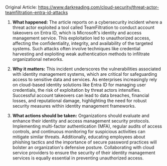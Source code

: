 Original Article: https://www.darkreading.com/cloud-security/threat-actor-teamfiltration-entra-id-attacks

1) **What happened:** The article reports on a cybersecurity incident where a threat actor exploited a tool called TeamFiltration to conduct account takeovers on Entra ID, which is Microsoft's identity and access management service. This exploitation led to unauthorized access, affecting the confidentiality, integrity, and availability of the targeted systems. Such attacks often involve techniques like credential harvesting and exploiting weak authentication methods to infiltrate organizational networks.

2) **Why it matters:** This incident underscores the vulnerabilities associated with identity management systems, which are critical for safeguarding access to sensitive data and services. As enterprises increasingly rely on cloud-based identity solutions like Entra ID for managing user credentials, the risk of exploitation by threat actors intensifies. Successful account takeovers can lead to data breaches, financial losses, and reputational damage, highlighting the need for robust security measures within identity management frameworks.

3) **What actions should be taken:** Organizations should evaluate and enhance their identity and access management security protocols. Implementing multi-factor authentication (MFA), regular audits of access controls, and continuous monitoring for suspicious activities can mitigate similar threats. Additionally, educating employees about phishing tactics and the importance of secure password practices will bolster an organization's defensive posture. Collaborating with cloud service providers to ensure the security of their identity management services is equally essential in preventing unauthorized access.